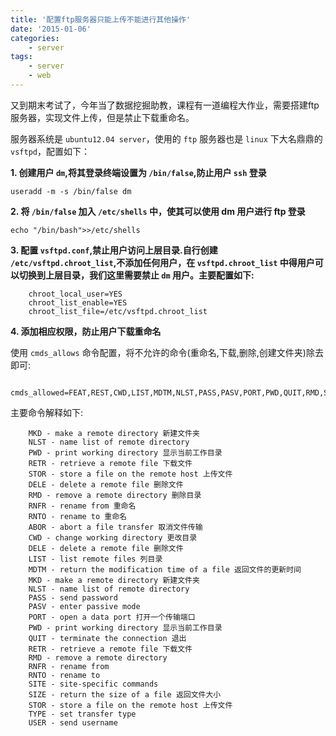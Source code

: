 ```yaml
---
title: '配置ftp服务器只能上传不能进行其他操作'
date: '2015-01-06'
categories:
	- server
tags:
    - server
    - web
---
```


又到期末考试了，今年当了数据挖掘助教，课程有一道编程大作业，需要搭建ftp服务器，实现文件上传，但是禁止下载重命名。

服务器系统是 `ubuntu12.04 server`，使用的 `ftp` 服务器也是 `linux` 下大名鼎鼎的 `vsftpd`，配置如下：

**1. 创建用户 `dm`,将其登录终端设置为 `/bin/false`,防止用户 `ssh` 登录**
```
useradd -m -s /bin/false dm
```
**2. 将 `/bin/false` 加入 `/etc/shells` 中，使其可以使用 dm 用户进行 ftp 登录**
```
echo "/bin/bash">>/etc/shells
```
**3. 配置 `vsftpd.conf`,禁止用户访问上层目录.自行创建 `/etc/vsftpd.chroot_list`,不添加任何用户，在 `vsftpd.chroot_list` 中得用户可以切换到上层目录，我们这里需要禁止 `dm` 用户。主要配置如下:**
```
	chroot_local_user=YES
	chroot_list_enable=YES
	chroot_list_file=/etc/vsftpd.chroot_list
```
**4. 添加相应权限，防止用户下载重命名**

使用 `cmds_allows` 命令配置，将不允许的命令(重命名,下载,删除,创建文件夹)除去即可:
```
	cmds_allowed=FEAT,REST,CWD,LIST,MDTM,NLST,PASS,PASV,PORT,PWD,QUIT,RMD,SIZE,STOR,TYPE,USER,ACCT,APPE,CDUP,HELP,MODE,NOOP,REIN,STAT,STOU,STRU,SYST
```

主要命令解释如下:
```
	MKD - make a remote directory 新建文件夹
	NLST - name list of remote directory
	PWD - print working directory 显示当前工作目录
	RETR - retrieve a remote file 下载文件
	STOR - store a file on the remote host 上传文件
	DELE - delete a remote file 删除文件
	RMD - remove a remote directory 删除目录
	RNFR - rename from 重命名
	RNTO - rename to 重命名
	ABOR - abort a file transfer 取消文件传输
	CWD - change working directory 更改目录
	DELE - delete a remote file 删除文件
	LIST - list remote files 列目录
	MDTM - return the modification time of a file 返回文件的更新时间
	MKD - make a remote directory 新建文件夹
	NLST - name list of remote directory
	PASS - send password
	PASV - enter passive mode
	PORT - open a data port 打开一个传输端口
	PWD - print working directory 显示当前工作目录
	QUIT - terminate the connection 退出
	RETR - retrieve a remote file 下载文件
	RMD - remove a remote directory
	RNFR - rename from
	RNTO - rename to
	SITE - site-specific commands
	SIZE - return the size of a file 返回文件大小
	STOR - store a file on the remote host 上传文件
	TYPE - set transfer type
	USER - send username
```
